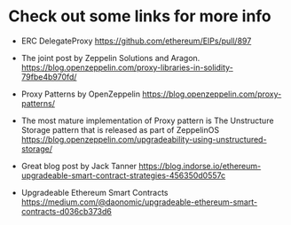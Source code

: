 # Check out some links for more info

- ERC DelegateProxy
https://github.com/ethereum/EIPs/pull/897

- The joint post by Zeppelin Solutions and Aragon.
https://blog.openzeppelin.com/proxy-libraries-in-solidity-79fbe4b970fd/

- Proxy Patterns by OpenZeppelin
https://blog.openzeppelin.com/proxy-patterns/

- The most mature implementation of Proxy pattern is The Unstructure Storage pattern that is released as part of ZeppelinOS 
https://blog.openzeppelin.com/upgradeability-using-unstructured-storage/

- Great blog post by Jack Tanner
https://blog.indorse.io/ethereum-upgradeable-smart-contract-strategies-456350d0557c

- Upgradeable Ethereum Smart Contracts
https://medium.com/@daonomic/upgradeable-ethereum-smart-contracts-d036cb373d6